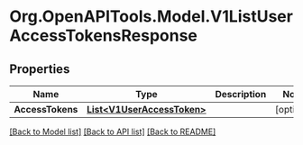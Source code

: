 # Org.OpenAPITools.Model.V1ListUserAccessTokensResponse

## Properties

Name | Type | Description | Notes
------------ | ------------- | ------------- | -------------
**AccessTokens** | [**List&lt;V1UserAccessToken&gt;**](V1UserAccessToken.md) |  | [optional] 

[[Back to Model list]](../README.md#documentation-for-models) [[Back to API list]](../README.md#documentation-for-api-endpoints) [[Back to README]](../README.md)

